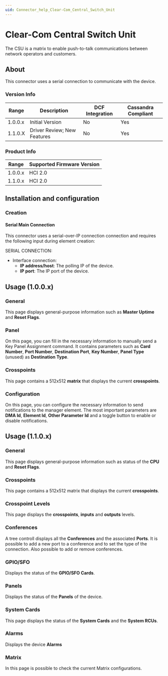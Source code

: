 ```yaml
---
uid: Connector_help_Clear-Com_Central_Switch_Unit
---
```


# Clear-Com Central Switch Unit

The CSU is a matrix to enable push-to-talk communications between network operators and customers.

## About

This connector uses a serial connection to communicate with the device.

### Version Info

| **Range** | **Description**             | **DCF Integration** | **Cassandra Compliant** |
|------------------|-----------------------------|---------------------|-------------------------|
| 1.0.0.x          | Initial Version             | No                  | Yes                     |
| 1.1.0.X          | Driver Review; New Features | No                  | Yes                     |

### Product Info

| Range | Supported Firmware Version |
|------------------|-----------------------------|
| 1.0.0.x          | HCI 2.0                     |
| 1.1.0.x          | HCI 2.0                     |

## Installation and configuration

### Creation

#### Serial Main Connection

This connector uses a serial-over-IP connection connection and requires the following input during element creation:

SERIAL CONNECTION:

- Interface connection:
  - **IP address/host**: The polling IP of the device.
  - **IP port**: The IP port of the device.



## Usage (1.0.0.x)

### General

This page displays general-purpose information such as **Master Uptime** and **Reset Flags**.

### Panel

On this page, you can fill in the necessary information to manually send a Key Panel Assignment command. It contains parameters such as **Card Number**, **Port Number**, **Destination Port**, **Key Number**, **Panel Type** (unused) as **Destination Type**.

### Crosspoints

This page contains a 512x512 **matrix** that displays the current **crosspoints**.

### Configuration

On this page, you can configure the necessary information to send notifications to the manager element. The most important parameters are **DMA Id**, **Element Id**, **Other Parameter** **Id** and a toggle button to enable or disable notifications.



## Usage (1.1.0.x)

### General

This page displays general-purpose information such as status of the **CPU** and **Reset Flags**.

### Crosspoints

This page contains a 512x512 matrix that displays the current **crosspoints**.

### Crosspoint Levels

This page displays the **crosspoints**, **inputs** and **outputs** levels.

### Conferences

A tree controll displays all the **Conferences** and the associated **Ports**. It is possible to add a new port to a conference and to set the type of the connection. Also possible to add or remove conferences.

### GPIO/SFO

Displays the status of the **GPIO/SFO Cards**.

### Panels

Displays the status of the **Panels** of the device.

### System Cards

This page displays the status of the **System Cards** and the **System RCUs**.

### Alarms

Displays the device **Alarms**

### Matrix

In this page is possible to check the current Matrix configurations.



